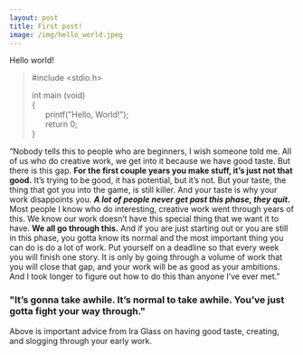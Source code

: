 ```yaml
---
layout: post
title: First post!
image: /img/hello_world.jpeg
---
```

Hello world!

> #include <stdio.h>   
>
> int main (void)  
> {  
> &nbsp;&nbsp;&nbsp;&nbsp;&nbsp;&nbsp;printf("Hello, World!");  
> &nbsp;&nbsp;&nbsp;&nbsp;&nbsp;&nbsp;return 0;  
> }  


“Nobody tells this to people who are beginners, I wish someone told me. All of us who do creative work, we get into it because we have good taste. But there is this gap. **For the first couple years you make stuff, it’s just not that good.** It’s trying to be good, it has potential, but it’s not. But your taste, the thing that got you into the game, is still killer. And your taste is why your work disappoints you. _**A lot of people never get past this phase, they quit.**_ Most people I know who do interesting, creative work went through years of this. We know our work doesn’t have this special thing that we want it to have. **We all go through this.** And if you are just starting out or you are still in this phase, you gotta know its normal and the most important thing you can do is do a lot of work. Put yourself on a deadline so that every week you will finish one story. It is only by going through a volume of work that you will close that gap, and your work will be as good as your ambitions. And I took longer to figure out how to do this than anyone I’ve ever met."

### "It’s gonna take awhile. It’s normal to take awhile. You’ve just gotta fight your way through."

Above is important advice from Ira Glass on having good taste, creating, and slogging through your early work. 
